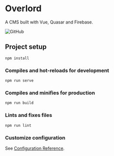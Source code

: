 # Overlord
A CMS built with Vue, Quasar and Firebase.

![GitHub](https://img.shields.io/github/license/erellsworth/overlord)

## Project setup
```
npm install
```

### Compiles and hot-reloads for development
```
npm run serve
```

### Compiles and minifies for production
```
npm run build
```

### Lints and fixes files
```
npm run lint
```

### Customize configuration
See [Configuration Reference](https://cli.vuejs.org/config/).

